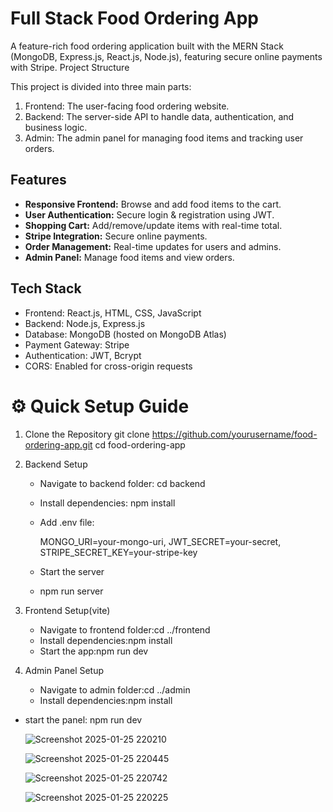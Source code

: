 # Full Stack Food Ordering App

A feature-rich food ordering application built with the MERN Stack (MongoDB, Express.js, React.js, Node.js), featuring secure online payments with Stripe.
Project Structure

This project is divided into three main parts:
1.	Frontend: The user-facing food ordering website.
2.	Backend: The server-side API to handle data, authentication, and business logic.
3.	Admin: The admin panel for managing food items and tracking user orders.

## Features
- **Responsive Frontend:** Browse and add food items to the cart.
- **User Authentication:** Secure login & registration using JWT.
- **Shopping Cart:** Add/remove/update items with real-time total.
- **Stripe Integration:** Secure online payments.
- **Order Management:** Real-time updates for users and admins.
- **Admin Panel:** Manage food items and view orders.

##  Tech Stack
- Frontend: React.js, HTML, CSS, JavaScript
- Backend: Node.js, Express.js
- Database: MongoDB (hosted on MongoDB Atlas)
- Payment Gateway: Stripe
- Authentication: JWT, Bcrypt
- CORS: Enabled for cross-origin requests


# ⚙️ Quick Setup Guide
1. Clone the Repository
   git clone https://github.com/yourusername/food-ordering-app.git
   cd food-ordering-app

2. Backend Setup
   * Navigate to backend folder:
   cd backend
   * Install dependencies:
   npm install
   *  Add .env file:

      MONGO_URI=your-mongo-uri,
       JWT_SECRET=your-secret,
       STRIPE_SECRET_KEY=your-stripe-key
   *  Start the server
     * npm run server
       
 3. Frontend Setup(vite)
    * Navigate to frontend folder:cd ../frontend
    * Install dependencies:npm install
    * Start the app:npm run dev
 4. Admin Panel Setup
    * Navigate to admin folder:cd ../admin
    * Install dependencies:npm install
    
* start the panel: npm run dev
  
   ![Screenshot 2025-01-25 220210](https://github.com/user-attachments/assets/cf4a61ae-2364-4a9e-bcea-ed745a1c1f9d)

  ![Screenshot 2025-01-25 220445](https://github.com/user-attachments/assets/fdb0f870-3ceb-499e-b084-28577df34e95)
  
  ![Screenshot 2025-01-25 220742](https://github.com/user-attachments/assets/328d0d84-77fd-4855-94d0-9a05b35ee90e)

  ![Screenshot 2025-01-25 220225](https://github.com/user-attachments/assets/8ec0fcef-f767-4030-aad6-f552339f3237)

